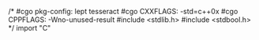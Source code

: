 /*
#cgo pkg-config: lept tesseract
#cgo CXXFLAGS: -std=c++0x
#cgo CPPFLAGS: -Wno-unused-result
#include <stdlib.h>
#include <stdbool.h>
*/
import "C"